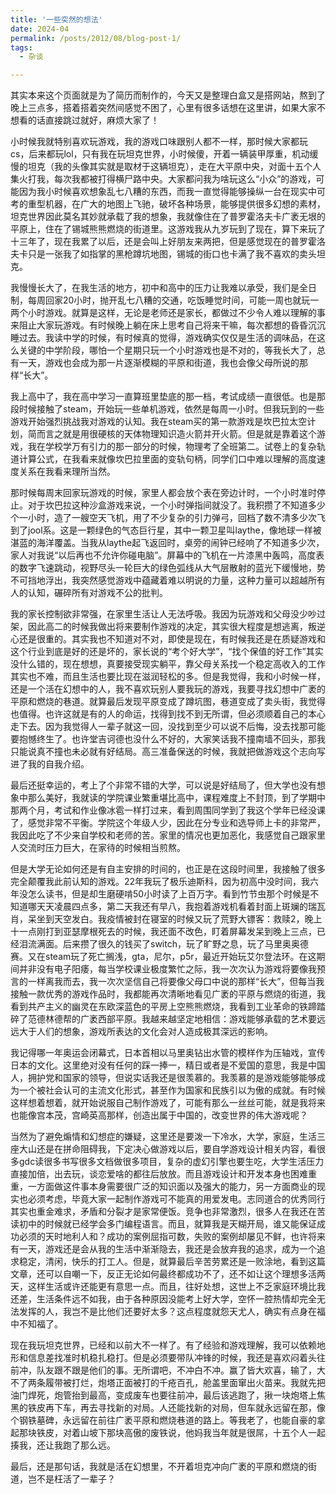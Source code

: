 ```yaml
---
title: '一些突然的想法'
date: 2024-04
permalink: /posts/2012/08/blog-post-1/
tags:
  - 杂谈

---
```


其实本来这个页面就是为了简历而制作的，今天又是整理白盒又是搭网站，熬到了晚上三点多，搭着搭着突然间感觉不困了，心里有很多话想在这里讲，如果大家不想看的话直接跳过就好，麻烦大家了！  
  
小时候我就特别喜欢玩游戏，我的游戏口味跟别人都不一样，那时候大家都玩cs，后来都玩lol，只有我在玩坦克世界，小时候傻，开着一辆装甲厚重，机动缓慢的坦克（我的头像其实就是取材于这辆坦克），走在大平原中央，对面十五个人集火打我，每次我都被打得横尸路中央。大家都问我为啥玩这么“小众”的游戏，可能因为我小时候喜欢想象乱七八糟的东西，而我一直觉得能够操纵一台在现实中可考的重型机器，在广大的地图上飞驰，破坏各种场景，能够提供很多幻想的素材，坦克世界因此莫名其妙就承载了我的想象，我就像住在了普罗霍洛夫卡广袤无垠的平原上，住在了锡城熊熊燃烧的街道里。这游戏我从九岁玩到了现在，算下来玩了十三年了，现在我累了以后，还是会叫上好朋友来两把，但是感觉现在的普罗霍洛夫卡只是一张我了如指掌的黑枪蹲坑地图，锡城的街口也卡满了我不喜欢的卖头坦克。  
  
我慢慢长大了，在我生活的地方，初中和高中的压力让我难以承受，我们是全日制，每周回家20小时，抛开乱七八糟的交通，吃饭睡觉时间，可能一周也就玩一两个小时游戏。就算是这样，无论是老师还是家长，都做过不少令人难以理解的事来阻止大家玩游戏。有时候晚上躺在床上思考自己将来干嘛，每次都想的昏昏沉沉睡过去。我读中学的时候，有时候真的觉得，游戏确实仅仅是生活的调味品，在这么关键的中学阶段，哪怕一个星期只玩一个小时游戏也是不对的，等我长大了，总有一天，游戏也会成为那一片逐渐模糊的平原和街道，我也会像父母所说的那样“长大”。  
  
我上高中了，我在高中学习一直算班里垫底的那一档，考试成绩一直很低。也是那段时候接触了steam，开始玩一些单机游戏，依然是每周一小时。但我玩到的一些游戏开始强烈挑战我对游戏的认知。我在steam买的第一款游戏是坎巴拉太空计划，简而言之就是用很硬核的天体物理知识造火箭并开火箭。但是就是靠着这个游戏，我在学校学万有引力的那一部分的时候，物理考了全班第二。试卷上的复杂轨道计算公式，在我看来就像坎巴拉里面的变轨句柄，同学们口中难以理解的高度速度关系在我看来理所当然。  
  
那时候每周末回家玩游戏的时候，家里人都会放个表在旁边计时，一个小时准时停止。对于坎巴拉这种沙盒游戏来说，一个小时弹指间就没了。我积攒了不知道多少个一小时，造了一艘空天飞机，用了不少复杂的引力弹弓，回档了数不清多少次飞到了jool系。这是一颗绿色的气态巨行星，其中一颗卫星叫laythe，像地球一样被湛蓝的海洋覆盖。当我从laythe起飞返回时，桌旁的闹钟已经响了不知道多少次，家人对我说“以后再也不允许你碰电脑”。屏幕中的飞机在一片漆黑中轰鸣，高度表的数字飞速跳动，视野尽头一轮巨大的绿色弧线从大气层散射的蓝光下缓慢地，势不可挡地浮出，我突然感觉游戏中蕴藏着难以明说的力量，这种力量可以超越所有人的认知，碾碎所有对游戏不公的批判。  
  
我的家长控制欲非常强，在家里生活让人无法呼吸。我因为玩游戏和父母没少吵过架，因此高二的时候我做出将来要制作游戏的决定，其实很大程度是想逃离，叛逆心还是很重的。其实我也不知道对不对，即使是现在，有时候我还是在质疑游戏和这个行业到底是好的还是坏的，家长说的“考个好大学”，“找个保值的好工作”其实没什么错的，现在想想，真要接受现实躺平，靠父母关系找一个稳定高收入的工作其实也不难，而且生活也要比现在滋润轻松的多。但是我觉得，我和小时候一样，还是一个活在幻想中的人，我不喜欢玩别人要我玩的游戏，我要寻找幻想中广袤的平原和燃烧的巷道。就算最后发现平原变成了蹲坑图，巷道变成了卖头街，我觉得也值得。也许这就是有的人的命运，找得到找不到无所谓，但必须顺着自己的本心走下去。因为我觉得人一辈子就这一回，没找到至少可以说不后悔，没去找那可能要抱憾终生了。也许堂吉诃德也没什么不好的，大家笑话我不撞南墙不回头，那我只能说真不撞也未必就有好结局。高三准备保送的时候，我就把做游戏这个志向写进了我的自我介绍。  
  
最后还挺幸运的，考上了个非常不错的大学，可以说是好结局了，但大学也没有想象中那么美好，我就读的学院课业繁重堪比高中，课程难度上不封顶，到了学期中那两个月，考试和作业像冰雹一样打过来，看到周围同学到了我这个学年已经没课了，感觉非常不平衡。学院这个年级人少，因此在分专业和选导师上卡的非常严，我因此吃了不少来自学校和老师的苦。家里的情况也更加恶化，我感觉自己跟家里人交流时压力巨大，在家待的时候相当煎熬。  
  
但是大学无论如何还是有自主安排的时间的，也正是在这段时间里，我接触了很多完全颠覆我此前认知的游戏。22年我玩了极乐迪斯科，因为初高中没时间，我六年没怎么读书，但是却生磨硬啃50小时读了上百万字。看到竹节虫那个时候是不知道哪天天凌晨四点多，第二天我还有早八，我抱着游戏机看着封面上斑斓的瑞瓦肖，呆坐到天空发白。我疫情被封在寝室的时候又玩了荒野大镖客：救赎2，晚上十一点刚打到亚瑟摩根死去的时候，我还面不改色，盯着屏幕发呆到晚上三点，已经泪流满面。后来攒了很久的钱买了switch，玩了旷野之息，玩了马里奥奥德赛。又在steam玩了死亡搁浅，gta，尼尔，p5r，最近开始玩艾尔登法环。在这期间并非没有电子阳痿，每当学校课业极度繁忙之际，我一次次认为游戏将要像我预言的一样离我而去，我一次次坚信自己将要像父母口中说的那样“长大”，但每当我接触一款优秀的游戏作品时，我都能再次清晰地看见广袤的平原与燃烧的街道，我看到共产主义的幽灵在东欧深蓝色的平房上空熊熊燃烧，我看到工业革命的铁蹄踏碎了范德林德帮的广袤西部平原。我越来越坚定地相信：游戏能够承载的艺术要远远大于人们的想象，游戏所表达的文化会对人造成极其深远的影响。  
  
我记得哪一年奥运会闭幕式，日本首相以马里奥钻出水管的模样作为压轴戏，宣传日本的文化。这里绝对没有任何的踩一捧一，精日或者是不爱国的意思，我是中国人，拥护党和国家的领导，但说实话我还是很羡慕的。我羡慕的是游戏能够能够成为一个被社会认可的主流文化形式，甚至作为国家和民族引以为傲的成就。有时候这样想着想着，就开始说服自己制作游戏了，可能有那么一丝丝可能，就是我将来也能像宫本茂，宫崎英高那样，创造出属于中国的，改变世界的伟大游戏呢？  

当然为了避免煽情和幻想症的嫌疑，这里还是要泼一下冷水，大学，家庭，生活三座大山还是在拼命阻碍我，下定决心做游戏以后，要自学游戏设计相关内容，看很多gdc读很多书写很多文档做很多项目，复杂的虚幻引擎也要生吃，大学生活压力直接加倍，出去玩，谈恋爱啥的都往后放放。而且游戏设计和开发本身也困难重重，一方面做这件事本身需要很广泛的知识面以及强大的能力，另一方面商业的现实也必须考虑，毕竟大家一起制作游戏可不能真的用爱发电。志同道合的优秀同行其实也重金难求，矛盾和分裂才是家常便饭。竞争也非常激烈，很多人在我还在苦读初中的时候就已经学会多门编程语言。而且，就算我是天糊开局，谁又能保证成功必须的天时地利人和？成功的案例屈指可数，失败的案例却屡见不鲜，也许将来有一天，游戏还是会从我的生活中渐渐隐去，我还是会放弃我的追求，成为一个追求稳定，清闲，快乐的打工人。但是，就算最后辛苦劳累还是一败涂地，看到这篇文章，还可以自嘲一下，反正无论如何最终都成功不了，还不如让这个理想多活两天，这样生活或许还能更有意思一点。而且，往好处想，这世上不乏家庭环境比我还差，生活条件远不如我，由于各种原因没能考上好大学，空怀一腔热情却完全无法发挥的人，我岂不是比他们还要好太多？这点程度就怨天尤人，确实有点身在福中不知福了。 

现在我玩坦克世界，已经和以前大不一样了。有了经验和游戏理解，我可以依赖地形和信息差找准时机稳扎稳打。但是必须要带队冲锋的时候，我还是喜欢闷着头往前冲，队友跟不跟是他们的事。无所谓吧，不冲白不冲。赢了皆大欢喜，输了，大不了两条履带被打烂，炮塔正面被打的千疮百孔，舱盖里面窜出火苗来。我就先把油门焊死，炮管抬到最高，变成废车也要往前冲，最后该逃跑了，揪一块炮塔上焦黑的铁皮再下车，再去寻找新的对局。人还能找新的对局，但车就永远留在那，像个钢铁墓碑，永远留在前往广袤平原和燃烧巷道的路上。等我老了，也能自豪的拿起那块铁皮，对着山坡下那块高傲的废铁说，他妈我当年就是很屌，十五个人一起揍我，还让我跑了那么远。

最后，还是那句话，我就是活在幻想里，不开着坦克冲向广袤的平原和燃烧的街道，岂不是枉活了一辈子？
